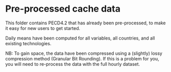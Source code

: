 # Pre-processed cache data
This folder contains PECD4.2 that has already been pre-processed, to make it easy for new users to get started.

Daily means have been computed for all variables, all countries, and all existing technologies. 

NB: To gain space, the data have been compressed using a (slightly) lossy compression method (Granular Bit Rounding). If this is a problem for you, you will need to re-process the data with the full hourly dataset. 